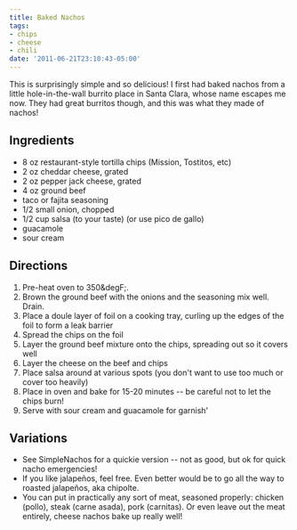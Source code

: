 ```yaml
---
title: Baked Nachos
tags:
- chips
- cheese
- chili
date: '2011-06-21T23:10:43-05:00'
---
```

This is surprisingly simple and so delicious! I first had baked nachos from a little hole-in-the-wall burrito place in Santa Clara, whose name escapes me now. They had great burritos though, and this was what they made of nachos!


##  Ingredients

* 8 oz restaurant-style tortilla chips (Mission, Tostitos, etc)
* 2 oz cheddar cheese, grated
* 2 oz pepper jack cheese, grated
* 4 oz ground beef
* taco or fajita seasoning
* 1/2 small onion, chopped
* 1/2 cup salsa (to your taste) (or use pico de gallo)
* guacamole
* sour cream

##  Directions

1.  Pre-heat oven to 350&degF;.
1.  Brown the ground beef with the onions and the seasoning mix well. Drain.
1.  Place a doule layer of foil on a cooking tray, curling up the edges of the foil to form a leak barrier
1.  Spread the chips on the foil
1.  Layer the ground beef mixture onto the chips, spreading out so it covers well
1.  Layer the cheese on the beef and chips
1.  Place salsa around at various spots (you don't want to use too much or cover too heavily)
1.  Place in oven and bake for 15-20 minutes -- be careful not to let the chips burn!
1.  Serve with sour cream and guacamole for garnish'


##  Variations

* See SimpleNachos for a quickie version -- not as good, but ok for quick nacho emergencies!
* If you like jalapeños, feel free. Even better would be to go all the way to roasted jalapeños, aka chipolte.
* You can put in practically any sort of meat, seasoned properly: chicken (pollo), steak (carne asada), pork (carnitas). Or even leave out the meat entirely, cheese nachos bake up really well!
